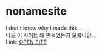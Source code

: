 # nonamesite
I don't know why I made this...  
나도 이 사이트 왜 만들었는지 모릅니당...  
Link: [OPEN SITE][link]

[link]: https://ligerolibre.github.io/nonamesite/Main.html "THANKS!"
